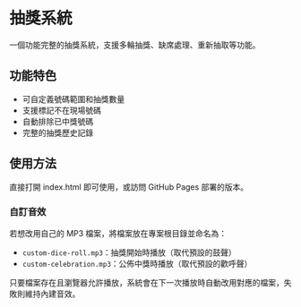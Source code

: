 # 抽獎系統

一個功能完整的抽獎系統，支援多輪抽獎、缺席處理、重新抽取等功能。

## 功能特色
- 可自定義號碼範圍和抽獎數量
- 支援標記不在現場號碼
- 自動排除已中獎號碼
- 完整的抽獎歷史記錄

## 使用方法
直接打開 index.html 即可使用，或訪問 GitHub Pages 部署的版本。

### 自訂音效

若想改用自己的 MP3 檔案，將檔案放在專案根目錄並命名為：

- `custom-dice-roll.mp3`：抽獎開始時播放（取代預設的鼓聲）
- `custom-celebration.mp3`：公佈中獎時播放（取代預設的歡呼聲）

只要檔案存在且瀏覽器允許播放，系統會在下一次播放時自動改用對應的檔案，失敗則維持內建音效。

